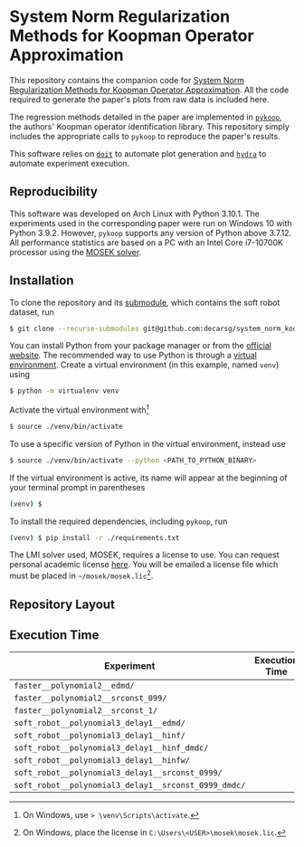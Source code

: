 # System Norm Regularization Methods for Koopman Operator Approximation

This repository contains the companion code for [System Norm Regularization
Methods for Koopman Operator Approximation](https://arxiv.org/abs/2110.09658).
All the code required to generate the paper's plots from raw data is included
here.

The regression methods detailed in the paper are implemented in
[`pykoop`](https://github.com/decarsg/pykoop), the authors' Koopman operator
identification library. This repository simply includes the appropriate calls
to `pykoop` to reproduce the paper's results.

This software relies on [`doit`](https://pydoit.org/) to automate plot
generation and [`hydra`](https://hydra.cc/) to automate experiment execution.

## Reproducibility

This software was developed on Arch Linux with Python 3.10.1. The experiments
used in the corresponding paper were run on Windows 10 with Python 3.9.2.
However, `pykoop` supports any version of Python above 3.7.12.
All performance statistics are based on a PC with an Intel Core i7-10700K
processor using the [MOSEK solver](https://www.mosek.com/).

## Installation

To clone the repository and its
[submodule](https://github.com/ramvasudevan/soft-robot-koopman), which contains
the soft robot dataset, run
```sh
$ git clone --recurse-submodules git@github.com:decarsg/system_norm_koopman.git
```

You can install Python from your package manager or from the [official
website](https://www.python.org/downloads/). The recommended way to use Python
is through a [virtual
environment](https://docs.python.org/3/library/venv.html). Create a virtual
environment (in this example, named `venv`) using
```sh
$ python -m virtualenv venv
```
Activate the virtual environment with[^1]
```sh
$ source ./venv/bin/activate
```
To use a specific version of Python in the virtual environment, instead use
```sh
$ source ./venv/bin/activate --python <PATH_TO_PYTHON_BINARY>
```
If the virtual environment is active, its name will appear at the beginning of
your terminal prompt in parentheses
```sh
(venv) $ 
```

To install the required dependencies, including `pykoop`, run
```sh
(venv) $ pip install -r ./requirements.txt
```

The LMI solver used, MOSEK, requires a license to use. You can request personal
academic license [here](https://www.mosek.com/products/academic-licenses/). You
will be emailed a license file which must be placed in `~/mosek/mosek.lic`[^2].

[^1]: On Windows, use `> \venv\Scripts\activate`.
[^2]: On Windows, place the license in `C:\Users\<USER>\mosek\mosek.lic`.

## Repository Layout

## Execution Time

| Experiment | Execution Time |
| ---------- | -------------- |
| `faster__polynomial2__edmd/` | |
| `faster__polynomial2__srconst_099/` | |
| `faster__polynomial2__srconst_1/` | |
| `soft_robot__polynomial3_delay1__edmd/` | |
| `soft_robot__polynomial3_delay1__hinf/` | |
| `soft_robot__polynomial3_delay1__hinf_dmdc/` | |
| `soft_robot__polynomial3_delay1__hinfw/` | |
| `soft_robot__polynomial3_delay1__srconst_0999/` | |
| `soft_robot__polynomial3_delay1__srconst_0999_dmdc/` | |

